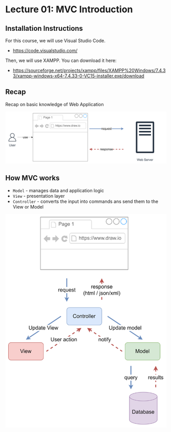 # Lecture 01: MVC Introduction

## Installation Instructions

For this course, we will use Visual Studio Code.

- https://code.visualstudio.com/

Then, we will use XAMPP. You can download it here:

- https://sourceforge.net/projects/xampp/files/XAMPP%20Windows/7.4.33/xampp-windows-x64-7.4.33-0-VC15-installer.exe/download

## Recap

Recap on basic knowledge of Web Application

![Alt text](image.png)

## How MVC works

- `Model` - manages data and application logic
- `View` - presentation layer
- `Controller` - converts the input into commands ans send them to the View or Model

![Alt text](image-1.png)
